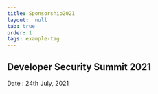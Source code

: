```yaml
---
title: Sponsorship2021
layout:  null
tab: true
order: 1
tags: example-tag
---
```


## Developer Security Summit 2021

Date : 24th July, 2021
